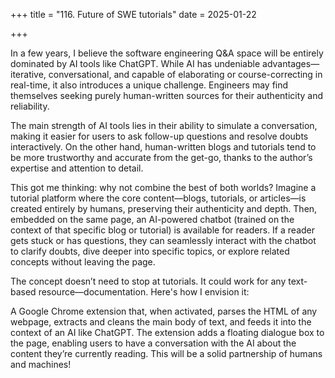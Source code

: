 +++
title = "116. Future of SWE tutorials"
date = 2025-01-22
 
+++

In a few years, I believe the software engineering Q&A space will be entirely dominated by AI tools like ChatGPT. While AI has undeniable advantages—iterative, conversational, and capable of elaborating or course-correcting in real-time, it also introduces a unique challenge. Engineers may find themselves seeking purely human-written sources for their authenticity and reliability.

The main strength of AI tools lies in their ability to simulate a conversation, making it easier for users to ask follow-up questions and resolve doubts interactively. On the other hand, human-written blogs and tutorials tend to be more trustworthy and accurate from the get-go, thanks to the author’s expertise and attention to detail.

This got me thinking: why not combine the best of both worlds? Imagine a tutorial platform where the core content—blogs, tutorials, or articles—is created entirely by humans, preserving their authenticity and depth. Then, embedded on the same page, an AI-powered chatbot (trained on the context of that specific blog or tutorial) is available for readers. If a reader gets stuck or has questions, they can seamlessly interact with the chatbot to clarify doubts, dive deeper into specific topics, or explore related concepts without leaving the page.

The concept doesn’t need to stop at tutorials. It could work for any text-based resource—documentation. Here's how I envision it:

A Google Chrome extension that, when activated, parses the HTML of any webpage, extracts and cleans the main body of text, and feeds it into the context of an AI like ChatGPT.
The extension adds a floating dialogue box to the page, enabling users to have a conversation with the AI about the content they’re currently reading. This will be a solid partnership of humans and machines! 